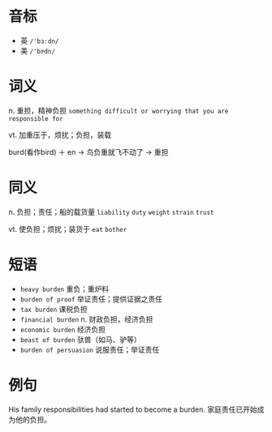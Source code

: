 # 音标

- 英 `/'bɜːdn/`
- 美 `/'bɝdn/`

# 词义

n. 重担，精神负担
`something difficult or worrying that you are responsible for`

vt. 加重压于，烦扰；负担，装载




burd(看作bird) ＋ en → 鸟负重就飞不动了 → 重担

# 同义

n. 负担；责任；船的载货量
`liability` `duty` `weight` `strain` `trust`

vt. 使负担；烦扰；装货于
`eat` `bother`

# 短语

- `heavy burden` 重负；重炉料
- `burden of proof` 举证责任；提供证据之责任
- `tax burden` 课税负担
- `financial burden` n. 财政负担，经济负担
- `economic burden` 经济负担
- `beast of burden` 驮兽（如马、驴等）
- `burden of persuasion` 说服责任；举证责任

# 例句

His family responsibilities had started to become a burden.
家庭责任已开始成为他的负担。


